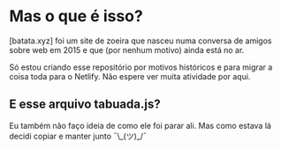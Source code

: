 # Mas o que é isso?

[batata.xyz] foi um site de zoeira que nasceu numa conversa de amigos sobre web em 2015 e que (por nenhum motivo) ainda está no ar.

Só estou criando esse repositório por motivos históricos e para migrar a coisa toda para o Netlify. Não espere ver muita atividade por aqui.

## E esse arquivo tabuada.js?

Eu também não faço ideia de como ele foi parar ali. Mas como estava lá decidi copiar e manter junto ¯\\\_(ツ)\_/¯